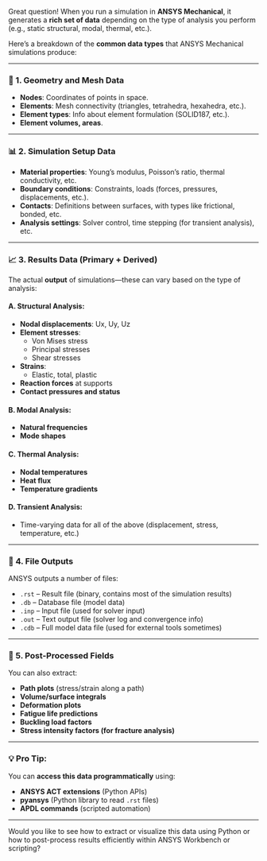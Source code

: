 Great question! When you run a simulation in **ANSYS Mechanical**, it generates a **rich set of data** depending on the type of analysis you perform (e.g., static structural, modal, thermal, etc.).

Here’s a breakdown of the **common data types** that ANSYS Mechanical simulations produce:

---

### 🔧 1. **Geometry and Mesh Data**
- **Nodes**: Coordinates of points in space.
- **Elements**: Mesh connectivity (triangles, tetrahedra, hexahedra, etc.).
- **Element types**: Info about element formulation (SOLID187, etc.).
- **Element volumes, areas**.

---

### 📊 2. **Simulation Setup Data**
- **Material properties**: Young’s modulus, Poisson’s ratio, thermal conductivity, etc.
- **Boundary conditions**: Constraints, loads (forces, pressures, displacements, etc.).
- **Contacts**: Definitions between surfaces, with types like frictional, bonded, etc.
- **Analysis settings**: Solver control, time stepping (for transient analysis), etc.

---

### 📈 3. **Results Data** (Primary + Derived)
The actual **output** of simulations—these can vary based on the type of analysis:

#### A. Structural Analysis:
- **Nodal displacements**: Ux, Uy, Uz
- **Element stresses**:
  - Von Mises stress
  - Principal stresses
  - Shear stresses
- **Strains**:
  - Elastic, total, plastic
- **Reaction forces** at supports
- **Contact pressures and status**

#### B. Modal Analysis:
- **Natural frequencies**
- **Mode shapes**

#### C. Thermal Analysis:
- **Nodal temperatures**
- **Heat flux**
- **Temperature gradients**

#### D. Transient Analysis:
- Time-varying data for all of the above (displacement, stress, temperature, etc.)

---

### 📁 4. **File Outputs**
ANSYS outputs a number of files:
- `.rst` – Result file (binary, contains most of the simulation results)
- `.db` – Database file (model data)
- `.inp` – Input file (used for solver input)
- `.out` – Text output file (solver log and convergence info)
- `.cdb` – Full model data file (used for external tools sometimes)

---

### 🔬 5. **Post-Processed Fields**
You can also extract:
- **Path plots** (stress/strain along a path)
- **Volume/surface integrals**
- **Deformation plots**
- **Fatigue life predictions**
- **Buckling load factors**
- **Stress intensity factors (for fracture analysis)**

---

### 💡 Pro Tip:
You can **access this data programmatically** using:
- **ANSYS ACT extensions** (Python APIs)
- **pyansys** (Python library to read `.rst` files)
- **APDL commands** (scripted automation)

---

Would you like to see how to extract or visualize this data using Python or how to post-process results efficiently within ANSYS Workbench or scripting?